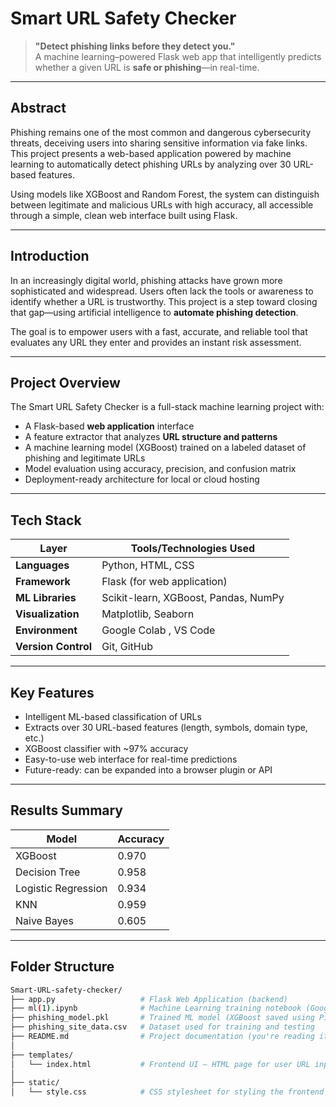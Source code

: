 #  Smart URL Safety Checker

> **"Detect phishing links before they detect you."**  
> A machine learning–powered Flask web app that intelligently predicts whether a given URL is **safe or phishing**—in real-time.

---

##  Abstract

Phishing remains one of the most common and dangerous cybersecurity threats, deceiving users into sharing sensitive information via fake links. This project presents a web-based application powered by machine learning to automatically detect phishing URLs by analyzing over 30 URL-based features.

Using models like XGBoost and Random Forest, the system can distinguish between legitimate and malicious URLs with high accuracy, all accessible through a simple, clean web interface built using Flask.

---

##  Introduction

In an increasingly digital world, phishing attacks have grown more sophisticated and widespread. Users often lack the tools or awareness to identify whether a URL is trustworthy. This project is a step toward closing that gap—using artificial intelligence to **automate phishing detection**.

The goal is to empower users with a fast, accurate, and reliable tool that evaluates any URL they enter and provides an instant risk assessment.

---

##  Project Overview

The Smart URL Safety Checker is a full-stack machine learning project with:

-  A Flask-based **web application** interface
-  A feature extractor that analyzes **URL structure and patterns**
-  A machine learning model (XGBoost) trained on a labeled dataset of phishing and legitimate URLs
-  Model evaluation using accuracy, precision, and confusion matrix
-  Deployment-ready architecture for local or cloud hosting

---

##  Tech Stack

| Layer       | Tools/Technologies Used                          |
|------------|--------------------------------------------------|
| **Languages**    | Python, HTML, CSS                               |
| **Framework**    | Flask (for web application)                    |
| **ML Libraries** | Scikit-learn, XGBoost, Pandas, NumPy           |
| **Visualization**| Matplotlib, Seaborn                            |
| **Environment**  | Google Colab , VS Code                      |
| **Version Control** | Git, GitHub                               |

---

## Key Features

- Intelligent ML-based classification of URLs
- Extracts over 30 URL-based features (length, symbols, domain type, etc.)
- XGBoost classifier with ~97% accuracy
- Easy-to-use web interface for real-time predictions
- Future-ready: can be expanded into a browser plugin or API

---

## Results Summary

| Model            | Accuracy |
|------------------|----------|
| XGBoost        | 0.970 |
| Decision Tree    | 0.958   |
| Logistic Regression | 0.934 |
| KNN              | 0.959   |
| Naive Bayes      | 0.605    |

---

##  Folder Structure

```bash
Smart-URL-safety-checker/
├── app.py                   # Flask Web Application (backend)
├── ml(1).ipynb              # Machine Learning training notebook (Google Colab)
├── phishing_model.pkl       # Trained ML model (XGBoost saved using Pickle)
├── phishing_site_data.csv   # Dataset used for training and testing
├── README.md                # Project documentation (you're reading it)
│
├── templates/
│   └── index.html           # Frontend UI – HTML page for user URL input
│
├── static/
│   └── style.css            # CSS stylesheet for styling the frontend

